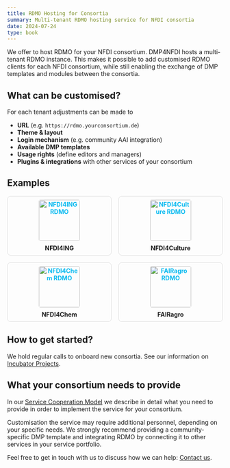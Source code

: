 ```yaml
---
title: RDMO Hosting for Consortia
summary: Multi-tenant RDMO hosting service for NFDI consortia
date: 2024-07-24
type: book
---
```


We offer to host RDMO for your NFDI consortium. DMP4NFDI hosts a multi-tenant RDMO instance. This makes it possible to add customised RDMO clients for each NFDI consortium, while still enabling the exchange of DMP templates and modules between the consortia.


## What can be customised?

For each tenant adjustments can be made to

- **URL** (e.g. `https://rdmo.yourconsortium.de`)  
- **Theme & layout**  
- **Login mechanism** (e.g. community AAI integration)  
- **Available DMP templates**  
- **Usage rights** (define editors and managers)  
- **Plugins & integrations** with other services of your consortium

## Examples

<style>
.hosting-grid { 
  display: grid; 
  grid-template-columns: repeat(auto-fit, minmax(200px, 1fr)); 
  gap: 1rem; 
  margin: 1rem 0;
}
.hosting-tile { 
  text-align: center; 
  border: 1px solid #ddd; 
  border-radius: 0.5rem; 
  padding: 0.5rem; 
}
.hosting-tile img { 
  width: 10vw; 
  height: auto; 
  display: block; 
  margin: 0 auto 0.5rem; 
  border-radius: 0.25rem;
}
.hosting-tile a { 
  display: block; 
  font-weight: bold; 
  color: #0ABAF0; 
  text-decoration: none; 
}
</style>

<!-- <div class="hosting-grid">
  <div class="hosting-tile">
    <img src="/images/rdmo-nfdi4ing.png" alt="NFDI4ING RDMO">
    <a href="https://rdmo.nfdi4ing.de">NFDI4ING</a>
  </div>
  <div class="hosting-tile">
    <img src="/images/rdmo-nfdi4culture.png" alt="NFDI4Culture RDMO">
    <a href="https://rdmo.nfdi4culture.de/">NFDI4Culture</a>
  </div>
  <div class="hosting-tile">
    <img src="/images/rdmo-nfdi4chem.png" alt="NFDI4Chem RDMO">
    <a href="https://rdmo.nfdi4chem.de/">NFDI4Chem</a>
  </div>
  <div class="hosting-tile">
    <img src="/images/rdmo-fairagro.png" alt="FAIRagro RDMO">
    <a href="https://rdmo.fairagro.net/">FAIRagro</a>
  </div>
</div> -->

<div class="hosting-grid">
  <div class="hosting-tile">
    <a href="https://rdmo.nfdi4ing.de">
      <img src="/images/rdmo-nfdi4ing.png" alt="NFDI4ING RDMO">
    </a>
    <strong>NFDI4ING</strong>
  </div>
  <div class="hosting-tile">
    <a href="https://rdmo.nfdi4culture.de/">
      <img src="/images/rdmo-nfdi4culture.png" alt="NFDI4Culture RDMO">
    </a>
    <strong>NFDI4Culture</strong>
  </div>
  <div class="hosting-tile">
    <a href="https://rdmo.nfdi4chem.de/">
      <img src="/images/rdmo-nfdi4chem.png" alt="NFDI4Chem RDMO">
    </a>
    <strong>NFDI4Chem</strong>
  </div>
  <div class="hosting-tile">
    <a href="https://rdmo.fairagro.net/">
      <img src="/images/rdmo-fairagro.png" alt="FAIRagro RDMO">
    </a>
    <strong>FAIRagro</strong>
  </div>
</div>

## How to get started?

We hold regular calls to onboard new consortia. See our information on [Incubator Projects](/incubator/).

## What your consortium needs to provide

In our [Service Cooperation Model](https://doi.org/10.5281/zenodo.15004953) we describe in detail what you need to provide in order to implement the service for your consortium. 

Customisation the service may require additional personnel, depending on your specific needs. We strongly recommend providing a community-specific DMP template and integrating RDMO by connecting it to other services in your service portfolio. 

Feel free to get in touch with us to discuss how we can help: [Contact us](/contact/).  
